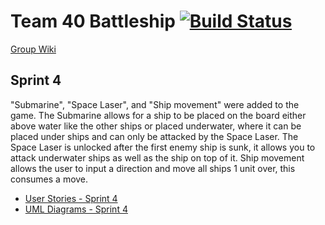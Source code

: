 # Team 40 Battleship [![Build Status](https://travis-ci.com/cs361fall2018/project-team40.svg?branch=master)](https://travis-ci.com/cs361fall2018/project-team40)

[Group Wiki](https://github.com/cs361fall2018/project-team40/wiki)

## Sprint 4
"Submarine", "Space Laser", and "Ship movement" were added to the game. The Submarine allows for a ship to be placed on the board either above water like the other ships or placed underwater, where it can be placed under ships and can only be attacked by the Space Laser. The Space Laser is unlocked after the first enemy ship is sunk, it allows you to attack underwater ships as well as the ship on top of it. Ship movement allows the user to input a direction and move all ships 1 unit over, this consumes a move.

* [User Stories - Sprint 4](https://github.com/cs361fall2018/project-team40/wiki/Sprint-4-User-Stories)
* [UML Diagrams - Sprint 4](https://github.com/cs361fall2018/project-team40/wiki/Sprint-4-UMLs)
